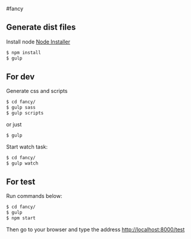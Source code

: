 #fancy

## Generate dist files

Install node [Node Installer](http://nodejs.org/download/)

```bash
$ npm install
$ gulp
```

## For dev

Generate css and scripts

```bash
$ cd fancy/
$ gulp sass
$ gulp scripts
```

or just

```bash
$ gulp
```

Start watch task:

```bash
$ cd fancy/
$ gulp watch
```

## For test

Run commands below:

```bash
$ cd fancy/
$ gulp
$ npm start
```

Then go to your browser and type the address [http://localhost:8000/test](http://localhost:8000/test)
